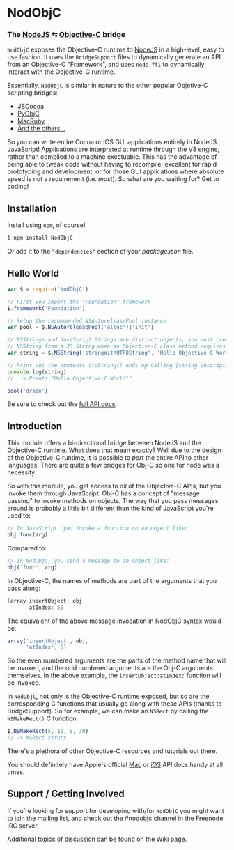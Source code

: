 NodObjC
=======
### The [NodeJS][] ⇆ [Objective-C][ObjCWikipedia] bridge


`NodObjC` exposes the Objective-C runtime to [NodeJS][] in a high-level, easy
to use fashion. It uses the `BridgeSupport` files to dynamically generate an
API from an Objective-C "Framework", and uses `node-ffi` to dynamically interact
with the Objective-C runtime.

Essentially, `NodObjC` is similar in nature to the other popular Objetive-C
scripting bridges:

 * [JSCocoa][]
 * [PyObjC][]
 * [MacRuby][]
 * [And the others…][others]

So you can write entire Cocoa or iOS GUI applications entirely in NodeJS
JavaScript! Applications are interpreted at runtime through the V8 engine,
rather than compiled to a machine exectuable. This has the advantage of being
able to tweak code without having to recompile; excellent for rapid prototyping
and development, or for those GUI applications where absolute speed is not a
requirement (i.e. _most_). So what are you waiting for? Get to coding!


Installation
------------

Install using `npm`, of course!

``` bash
$ npm install NodObjC
```

Or add it to the `"dependencies"` section of your _package.json_ file.


Hello World
-----------

``` javascript
var $ = require('NodObjC')

// First you import the "Foundation" framework
$.framework('Foundation')

// Setup the recommended NSAutoreleasePool instance
var pool = $.NSAutoreleasePool('alloc')('init')

// NSStrings and JavaScript Strings are distinct objects, you must create an
// NSString from a JS String when an Objective-C class method requires one.
var string = $.NSString('stringWithUTF8String', 'Hello Objective-C World!')

// Print out the contents (toString() ends up calling [string description])
console.log(string)
//   → Prints "Hello Objective-C World!"

pool('drain')
```

Be sure to check out the [full API docs][docs].


Introduction
------------

This module offers a bi-directional bridge between NodeJS and the Objective-C
runtime. What does that mean exactly? Well due to the design of the Objective-C
runtime, it is possible to _port_ the entire API to other languages. There are
quite a few bridges for Obj-C so one for node was a necessity.

So with this module, you get access to _all_ of the Objective-C APIs, but you
invoke them through JavaScript. Obj-C has a concept of "message passing" to
invoke methods on objects. The way that you pass messages around is probably a
little bit different than the kind of JavaScript you're used to:

``` javascript
// In JavaScript, you invoke a function on an object like:
obj.func(arg)
```

Compared to:

``` javascript
// In NodObjC, you send a message to an object like:
obj('func', arg)
```

In Objective-C, the names of methods are part of the arguments that you pass
along:

``` objective-c
[array insertObject: obj
       atIndex: 5]
```

The equivalent of the above message invocation in NodObjC syntax would be:

``` javascript
array('insertObject', obj,
      'atIndex', 5)
```

So the even numbered arguments are the parts of the method name that will be
invoked, and the odd numbered arguments are the Obj-C arguments themselves. In
the above example, the `insertObject:atIndex:` function will be invoked.

In `NodObjC`, not only is the Objective-C runtime exposed, but so are the
corresponding C functions that usually go along with these APIs (thanks to
BridgeSupport). So for example, we can make an `NSRect` by calling the
`NSMakeRect()` C function:

``` javascript
$.NSMakeRect(5, 10, 8, 30)
// -> NSRect struct
```

There's a plethora of other Objective-C resources and tutorials out there.

You should definitely have Apple's official [Mac][MacDev] or [iOS][iOSDev] API
docs handy at all times.

Support / Getting Involved
---------------------------

If you're looking for support for developing with/for `NodObjC` you might want
to join the [mailing list][group], and check out the [#nodobjc][IRC] channel
in the Freenode IRC server.

Additional topics of discussion can be found on the [Wiki][] page.


[docs]: http://tootallnate.github.com/NodObjC
[group]: https://groups.google.com/d/forum/nodobjc
[NodeJS]: http://nodejs.org
[JSCocoa]: http://inexdo.com/JSCocoa
[PyObjC]: http://pyobjc.sourceforge.net
[MacRuby]: http://macruby.org
[IRC]: http://webchat.freenode.net/?channels=nodobjc
[Wiki]: https://github.com/TooTallNate/NodObjC/wiki
[MacDev]: http://developer.apple.com/library/mac/navigation/
[iOSDev]: http://developer.apple.com/library/ios/navigation/
[ObjCWikipedia]: http://en.wikipedia.org/wiki/Objective-C
[others]: http://www.cocoadev.com/index.pl?CocoaBridges
